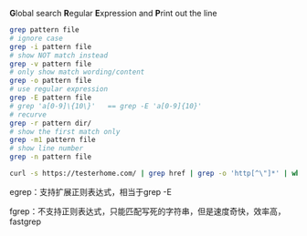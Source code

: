 **G**lobal search **R**egular **E**xpression and **P**rint out the line

```sh
grep pattern file
# ignore case
grep -i pattern file
# show NOT match instead
grep -v pattern file
# only show match wording/content
grep -o pattern file
# use regular expression
grep -E pattern file
# grep 'a[0-9]\{10\}'   == grep -E 'a[0-9]{10}'
# recurve
grep -r pattern dir/
# show the first match only
grep -m1 pattern file
# show line number
grep -n pattern file

curl -s https://testerhome.com/ | grep href | grep -o 'http[^\"]*' | while read line; do curl -s -I $line | grep "200 OK" && echo $line || echo ERR $line; done
```

egrep：支持扩展正则表达式，相当于grep -E

fgrep：不支持正则表达式，只能匹配写死的字符串，但是速度奇快，效率高，fastgrep

